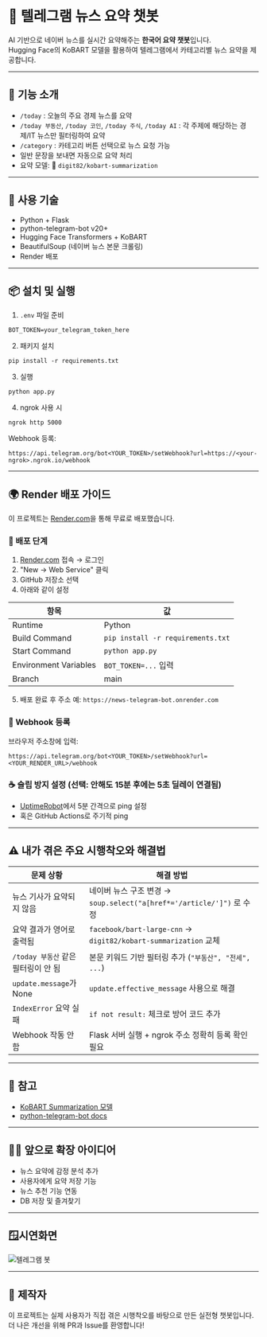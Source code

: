 # 🤖 텔레그램 뉴스 요약 챗봇

AI 기반으로 네이버 뉴스를 실시간 요약해주는 **한국어 요약 챗봇**입니다.  
Hugging Face의 KoBART 모델을 활용하여 텔레그램에서 카테고리별 뉴스 요약을 제공합니다.

---

## 🚀 기능 소개

- `/today` : 오늘의 주요 경제 뉴스를 요약
- `/today 부동산`, `/today 코인`, `/today 주식`, `/today AI` :
  각 주제에 해당하는 경제/IT 뉴스만 필터링하여 요약
- `/category` : 카테고리 버튼 선택으로 뉴스 요청 가능
- 일반 문장을 보내면 자동으로 요약 처리
- 요약 모델: 🤗 `digit82/kobart-summarization`

---

## 🧠 사용 기술

- Python + Flask
- python-telegram-bot v20+
- Hugging Face Transformers + KoBART
- BeautifulSoup (네이버 뉴스 본문 크롤링)
- Render 배포

---

## 📦 설치 및 실행

1. `.env` 파일 준비
```
BOT_TOKEN=your_telegram_token_here
```

2. 패키지 설치
```
pip install -r requirements.txt
```

3. 실행
```
python app.py
```

4. ngrok 사용 시
```
ngrok http 5000
```
Webhook 등록:
```
https://api.telegram.org/bot<YOUR_TOKEN>/setWebhook?url=https://<your-ngrok>.ngrok.io/webhook
```

---

## 🌍 Render 배포 가이드

이 프로젝트는 [Render.com](https://render.com)을 통해 무료로 배포했습니다.

### 🚀 배포 단계

1. [Render.com](https://render.com) 접속 → 로그인
2. "New → Web Service" 클릭
3. GitHub 저장소 선택
4. 아래와 같이 설정

| 항목 | 값 |
|------|-----|
| Runtime | Python |
| Build Command | `pip install -r requirements.txt` |
| Start Command | `python app.py` |
| Environment Variables | `BOT_TOKEN=...` 입력 |
| Branch | main |

5. 배포 완료 후 주소 예: `https://news-telegram-bot.onrender.com`

### 🔗 Webhook 등록

브라우저 주소창에 입력:

```
https://api.telegram.org/bot<YOUR_TOKEN>/setWebhook?url=<YOUR_RENDER_URL>/webhook
```

### ☕ 슬립 방지 설정 (선택: 안해도 15분 후에는 5초 딜레이 연결됨)

- [UptimeRobot](https://uptimerobot.com)에서 5분 간격으로 ping 설정
- 혹은 GitHub Actions로 주기적 ping

---

## ⚠️ 내가 겪은 주요 시행착오와 해결법

| 문제 상황 | 해결 방법 |
|-----------|-----------|
| 뉴스 기사가 요약되지 않음 | 네이버 뉴스 구조 변경 → `soup.select("a[href*='/article/']")` 로 수정 |
| 요약 결과가 영어로 출력됨 | `facebook/bart-large-cnn` → `digit82/kobart-summarization` 교체 |
| `/today 부동산` 같은 필터링이 안 됨 | 본문 키워드 기반 필터링 추가 (`"부동산", "전세", ...`) |
| `update.message`가 None | `update.effective_message` 사용으로 해결 |
| `IndexError` 요약 실패 | `if not result:` 체크로 방어 코드 추가 |
| Webhook 작동 안 함 | Flask 서버 실행 + ngrok 주소 정확히 등록 확인 필요 |

---

## 📄 참고

- [KoBART Summarization 모델](https://huggingface.co/digit82/kobart-summarization)
- [python-telegram-bot docs](https://docs.python-telegram-bot.org/)

---

## 🙋‍♀️ 앞으로 확장 아이디어

- 뉴스 요약에 감정 분석 추가
- 사용자에게 요약 저장 기능
- 뉴스 추천 기능 연동
- DB 저장 및 즐겨찾기

---

## 🪟시연화면
![텔레그램 봇](https://github.com/user-attachments/assets/1299d99b-a7bb-4377-a8ba-d8ca00a96072)

---

## 👏 제작자

이 프로젝트는 실제 사용자가 직접 겪은 시행착오를 바탕으로 만든 실전형 챗봇입니다.
더 나은 개선을 위해 PR과 Issue를 환영합니다!
